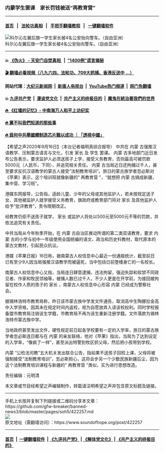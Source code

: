 ### 内蒙学生罢课　家长罚钱被送“再教育营”　
------------------------

#### [首页](https://github.com/gfw-breaker/banned-news3/blob/master/README.md) &nbsp;&nbsp;|&nbsp;&nbsp; [法轮功真相](https://github.com/begood0513/basic/blob/master/README.md)  &nbsp;&nbsp;|&nbsp;&nbsp; [手把手翻墙教程](https://github.com/gfw-breaker/guides/wiki)  &nbsp;&nbsp;|&nbsp;&nbsp; [一键翻墙软件](https://github.com/gfw-breaker/nogfw/blob/master/README.md)  



<div><img alt="科尔沁左翼后旗一学生家长被4名公安抬向警车。（自由亚洲）" src="https://img.soundofhope.org/2020-09/67-1600236776675.jpg"/>
<br/><figcaption class="caption">
 科尔沁左翼后旗一学生家长被4名公安抬向警车。（自由亚洲）
</figcaption></div><hr/>

#### 💥 [《伪火》 - 天安门自焚真相 ](http://158.247.195.190:10000/videos/blog/weihuo.html)&nbsp; |&nbsp; [“1400例”谎言揭秘  ](http://158.247.195.190:10000/videos/blog/jiexi1400.html)

#### [ 🎬  翻墙必看视频（八九六四、法轮功、709大抓捕、香港反送中 ...）](https://github.com/gfw-breaker/links/blob/master/banned.md)

#### 网站代理：[大纪元新闻网](http://158.247.195.190:10080/gb/) &nbsp;|&nbsp; [新唐人电视台](http://158.247.195.190:8808/gb/)  &nbsp;|&nbsp; [YouTube热门频道](http://158.247.195.190/youtube.html) &nbsp;|&nbsp; [网门免翻墙](http://158.247.195.190:11000/show.aspx?name=ogHome)

#### 💥 [九评共产党](http://158.247.195.190:10000/videos/res/jiuping/)&nbsp; |&nbsp; [漫谈党文化](http://158.247.195.190:10000/videos/res/mtdwh/)&nbsp; |&nbsp; [共产主义的终极目的](http://158.247.195.190:10000/videos/res/zjmd/)&nbsp; |&nbsp; [魔鬼在統治著我們的世界](http://158.247.195.190:10000/videos/res/TheSpecter/)  

#### [ 🔥  《红墙的记忆》- 中南海万人和平上访纪实](http://158.247.195.190:10000/videos/news/../legend/index.html)

#### [ 🔥  黨不叫我們知道的那些事](http://158.247.195.190:10000/videos/news/truth02.html)

#### [ 🔥  爲何中共舉國體制造芯片難以成功 ｜「透視中國」](http://158.247.195.190:10000/videos/news/don03.html)

<div><div class="Content__Wrapper sc-1bvya0-0 grZQxZ">
 <p class="meta-top">
  <span class="meta">
   【希望之声2020年9月16日】（本台记者福明真综合报导）
  </span>
  中共在
  <ok href="/term/15104">
   内蒙
  </ok>
  古强推汉语教学、压制蒙古语言与文化，引发
  <ok href="/term/18634">
   家长
  </ok>
  及
  <ok href="/term/5327">
   学生
  </ok>
  罢课。
  <ok href="/term/15104">
   内蒙
  </ok>
  古多地部门近日发布公告表示，要求监护人必须送孩子上学，接受义务教育，否则最高可被罚款5000元（人民币，下同），并追究相关责任。
  <ok href="/term/15104">
   内蒙
  </ok>
  古当局近日还拘捕过千人，甚至要求反抗汉语教学的蒙古人接受“法制教育培训”。旅日的蒙古族学者忽必斯对《苹果》表示，这个培训班就像新疆的“
  <ok href="/term/1763">
   再教育营
  </ok>
  ”，“就想把
  <ok href="/term/15104">
   内蒙
  </ok>
  古搞成新疆，集中营、学习班”。
 </p>
 <p>
  港媒东网报导，公告指，适龄儿童、少年的父母或其他监护人，若未按规定送子女、其他被监护人就学接受义务教育，旗政府或教育部门将对
  <ok href="/term/18634">
   家长
  </ok>
  及其他监护人给予“批评教育”，责令限期改正。
 </p>
 <div class="AD_Embed__Wrap-sc-1xslmin-0 igMuqX module desktop">
  <div>
  </div>
 </div>
 <p>
  经教育仍拒不送孩子就学，
  <ok href="/term/18634">
   家长
  </ok>
  或监护人将处以500元至5000元不等的罚款，并依法追究有关责任。
 </p>
 <p>
  中共当局从今年秋季开始，在
  <ok href="/term/15104">
   内蒙
  </ok>
  古自治区推动所谓的第二类双语教育，要求
  <ok href="/term/15104">
   内蒙
  </ok>
  古的小学与初中一年级使用全国统编的语文、政治和历史科教材，取代原本的蒙古文教材，引起民众抗议。
 </p>
 <p>
  港媒《苹果日报》16日称，据南蒙古人权信息中心最近一份通报统计，截至前日已有至少9人因当局强推汉语教学而被逼死，当中包括日前堕楼身亡的一名校长。
 </p>
 <p>
  南蒙古人权信息中心又指，当局连日肆意逮捕，违法拘留，强迫失踪和软禁不同政见者、作家和牧民领袖等，被捕人数已过千人，不少人更是在开学前，为接回被拘留在校作人质的孩子的
  <ok href="/term/18634">
   家长
  </ok>
  ，南蒙古人权信息中心形容
  <ok href="/term/15104">
   内蒙
  </ok>
  已经成为警察社会。
 </p>
 <p>
  据锡林浩特市教育局称，昨日该市蒙古族中学发文件通告，取消高中生陶娜拉金高中入学资格，因其未在规定时间内返校，视为自愿放弃入读该校权利。同时学校报备盟市教育局注销该生学籍，市教育局不再为该生重新注册学籍。文件落款为锡林浩特市蒙古族中学。
 </p>
 <p>
  当地政府甚至发出文件，硬性规定前日起各学校要有一定的入学率，旅日的蒙古族学者忽必斯连日都与在
  <ok href="/term/15104">
   内蒙
  </ok>
  的亲友联络，他对《苹果》指出，当局为了达到设定的入学率，“像疯了一样”，甚至派出特警到牧区抓父母，然后把小孩带到学校。
 </p>
 <p>
  <ok href="/term/15104">
   内蒙
  </ok>
  “公检法司教”五大机关发出联合公告，指如果不送孩子回校上课，父母将被强制接受“法制教育培训”，忽必斯担心，这将会步另一个少数民族新疆后尘，因为这个法制教育培训课程与新疆的“
  <ok href="/term/1763">
   再教育营
  </ok>
  ”类似，实为进行思想改造。
 </p>
 <p class="meta-btm">
  责任编辑：元明清
 </p>
 <p class="meta-btm">
  本文章或节目经希望之声编辑制作，转载请注明希望之声并包含原文标题及链接。
 </p>
</div>
</div>
<hr/>
手机上长按并复制下列链接或二维码分享本文章：<br/>
https://github.com/gfw-breaker/banned-news3/blob/master/pages/soh5/422257.md <br/>
<a href='https://github.com/gfw-breaker/banned-news3/blob/master/pages/soh5/422257.md'><img src='https://github.com/gfw-breaker/banned-news3/blob/master/pages/soh5/422257.md.png'/></a> <br/>
原文地址（需翻墙访问）：https://www.soundofhope.org/post/422257


------------------------
#### [首页](https://github.com/gfw-breaker/banned-news3/blob/master/README.md) &nbsp;|&nbsp; [一键翻墙软件](https://github.com/gfw-breaker/nogfw/blob/master/README.md) &nbsp;| [《九评共产党》](https://github.com/gfw-breaker/9ping.md/blob/master/README.md#九评之一评共产党是什么) | [《解体党文化》](https://github.com/gfw-breaker/jtdwh.md/blob/master/README.md) | [《共产主义的终极目的》](https://github.com/gfw-breaker/gczydzjmd.md/blob/master/README.md)


<img src='http://gfw-breaker.win/banned-news3/pages/soh5/422257.md' width='0px' height='0px'/>